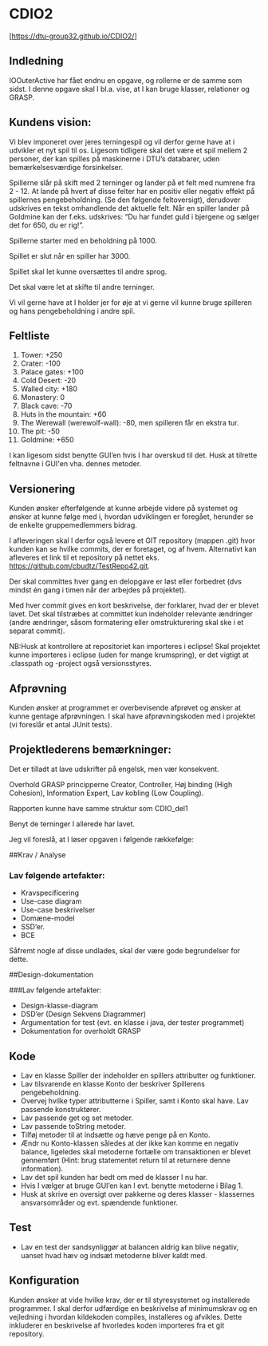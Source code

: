 # CDIO2

[https://dtu-group32.github.io/CDIO2/]

## Indledning
IOOuterActive har fået endnu en opgave, og rollerne er de samme som sidst. I denne opgave skal I bl.a. vise, at I kan bruge klasser, relationer og GRASP.

## Kundens vision:
Vi blev imponeret over jeres terningespil og vil derfor gerne have at i udvikler et nyt spil til os. Ligesom tidligere skal det være et spil mellem 2 personer, der kan spilles på maskinerne i DTU’s databarer, uden bemærkelsesværdige forsinkelser.


Spillerne slår på skift med 2 terninger og lander på et felt med numrene fra 2 - 12. At lande på hvert af disse felter har en positiv eller negativ effekt på spillernes pengebeholdning. (Se den følgende feltoversigt), derudover udskrives en tekst omhandlende det aktuelle felt. Når en spiller lander på Goldmine kan der f.eks. udskrives: “Du har fundet guld i bjergene og sælger det for 650, du er rig!”.

Spillerne starter med en beholdning på 1000.

Spillet er slut når en spiller har 3000.

Spillet skal let kunne oversættes til andre sprog.

Det skal være let at skifte til andre terninger.

Vi vil gerne have at I holder jer for øje at vi gerne vil kunne bruge spilleren og hans pengebeholdning i andre spil.

## Feltliste
1. Tower: +250
2. Crater: -100
3. Palace gates: +100
4. Cold Desert: -20
5. Walled city: +180
6. Monastery: 0
7. Black cave: -70
8. Huts in the mountain:	+60
9. The Werewall (werewolf-wall): -80, men spilleren får en ekstra tur.
10. The pit: -50
11. Goldmine: +650


I kan ligesom sidst benytte GUI’en hvis I har overskud til det. Husk at tilrette feltnavne i GUI'en vha. dennes metoder.

## Versionering
Kunden ønsker efterfølgende at kunne arbejde videre på systemet og ønsker at kunne følge med i, hvordan udviklingen er foregået, herunder se de enkelte gruppemedlemmers bidrag. 


I afleveringen skal I derfor også levere et GIT repository (mappen .git) hvor kunden kan se hvilke commits, der er foretaget, og af hvem. Alternativt kan afleveres et link til et repository på nettet eks. https://github.com/cbudtz/TestRepo42.git. 

Der skal committes hver gang en delopgave er løst eller forbedret (dvs mindst én gang i timen når der arbejdes på projektet). 

Med hver commit gives en kort beskrivelse, der forklarer, hvad der er blevet lavet. Det skal tilstræbes at committet kun indeholder relevante ændringer (andre ændringer, såsom formatering eller omstrukturering skal ske i et separat commit).

NB:Husk at kontrollere at repositoriet kan importeres i eclipse! Skal projektet kunne importeres i eclipse (uden for mange krumspring), er det vigtigt at .classpath og -project også versionsstyres.

## Afprøvning
Kunden ønsker at programmet er overbevisende afprøvet og ønsker at kunne gentage afprøvningen. 
I skal have afprøvningskoden med i projektet (vi foreslår et antal JUnit tests).

## Projektlederens bemærkninger:
Det er tilladt at lave udskrifter på engelsk, men vær konsekvent. 

Overhold GRASP principperne Creator, Controller, Høj binding (High Cohesion), Information Expert, Lav kobling (Low Coupling).

Rapporten kunne have samme struktur som CDIO_del1

Benyt de terninger I allerede har lavet.

Jeg vil foreslå, at I løser opgaven i følgende rækkefølge:

##Krav / Analyse

### Lav følgende artefakter:

* Kravspecificering
* Use-case diagram
* Use-case beskrivelser
* Domæne-model
* SSD’er.
* BCE

Såfremt nogle af disse undlades, skal der være gode begrundelser for dette.

##Design-dokumentation

###Lav følgende artefakter:

* Design-klasse-diagram
* DSD’er (Design Sekvens Diagrammer)
* Argumentation for test (evt. en klasse i java, der tester programmet)
* Dokumentation for overholdt GRASP

## Kode 
* Lav en klasse Spiller der indeholder en spillers attributter og funktioner.
* Lav tilsvarende en klasse Konto der beskriver Spillerens pengebeholdning.
* Overvej hvilke typer attributterne i Spiller, samt i Konto skal have. Lav passende konstruktører.
* Lav passende get og set metoder.
* Lav passende toString metoder.
* Tilføj metoder til at indsætte og hæve penge på en Konto.
* Ændr nu Konto-klassen således at der ikke kan komme en negativ balance, ligeledes skal metoderne fortælle om transaktionen er blevet gennemført (Hint: brug statementet return til at returnere denne information).
* Lav det spil kunden har bedt om med de klasser I nu har.
* Hvis I vælger at bruge GUI’en kan I evt. benytte metoderne i Bilag 1.
* Husk at skrive en oversigt over pakkerne og deres klasser - klassernes ansvarsområder og evt. spændende funktioner. 

## Test
* Lav en test der sandsynliggør at balancen aldrig kan blive negativ, uanset hvad hæv og indsæt metoderne bliver kaldt med.

## Konfiguration
Kunden ønsker at vide hvilke krav, der er til styresystemet og installerede programmer. 
I skal derfor udfærdige en beskrivelse af minimumskrav og en vejledning i hvordan kildekoden compiles, installeres og afvikles. Dette inkluderer en beskrivelse af hvorledes koden importeres fra et git repository.
